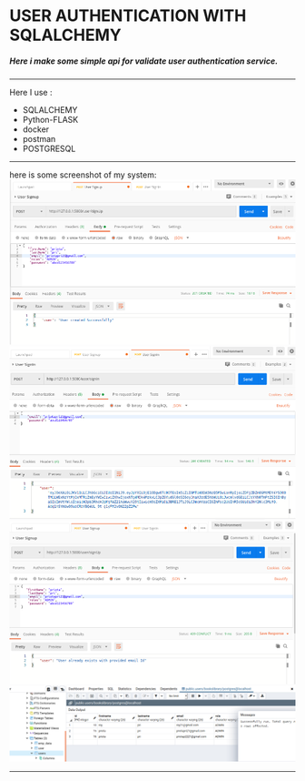 # USER AUTHENTICATION WITH SQLALCHEMY
##### Here i make some simple api for validate user authentication service.
___

Here I use :
* SQLALCHEMY
* Python-FLASK
* docker
* postman
* POSTGRESQL
___

here is some screenshot of my system: 
 ![UserSIGNUP](signup_successfully.png) 
 ![UserSIGNIN](signInwith_token.png) 
 ![UserautCHECK](usercheckwith_email.png) 
 ![Databasecheck](databasecheck.png)
 
___
